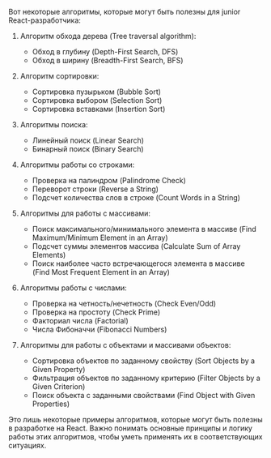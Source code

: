 Вот некоторые алгоритмы, которые могут быть полезны для junior React-разработчика:

1. Алгоритм обхода дерева (Tree traversal algorithm):
   - Обход в глубину (Depth-First Search, DFS)
   - Обход в ширину (Breadth-First Search, BFS)

2. Алгоритм сортировки:
   - Сортировка пузырьком (Bubble Sort)
   - Сортировка выбором (Selection Sort)
   - Сортировка вставками (Insertion Sort)

3. Алгоритмы поиска:
   - Линейный поиск (Linear Search)
   - Бинарный поиск (Binary Search)

4. Алгоритмы работы со строками:
   - Проверка на палиндром (Palindrome Check)
   - Переворот строки (Reverse a String)
   - Подсчет количества слов в строке (Count Words in a String)

5. Алгоритмы для работы с массивами:
   - Поиск максимального/минимального элемента в массиве (Find Maximum/Minimum Element in an Array)
   - Подсчет суммы элементов массива (Calculate Sum of Array Elements)
   - Поиск наиболее часто встречающегося элемента в массиве (Find Most Frequent Element in an Array)

6. Алгоритмы работы с числами:
   - Проверка на четность/нечетность (Check Even/Odd)
   - Проверка на простоту (Check Prime)
   - Факториал числа (Factorial)
   - Числа Фибоначчи (Fibonacci Numbers)

7. Алгоритмы для работы с объектами и массивами объектов:
   - Сортировка объектов по заданному свойству (Sort Objects by a Given Property)
   - Фильтрация объектов по заданному критерию (Filter Objects by a Given Criterion)
   - Поиск объекта с заданными свойствами (Find Object with Given Properties)

Это лишь некоторые примеры алгоритмов, которые могут быть полезны в разработке на React. Важно понимать основные принципы и логику работы этих алгоритмов, чтобы уметь применять их в соответствующих ситуациях.